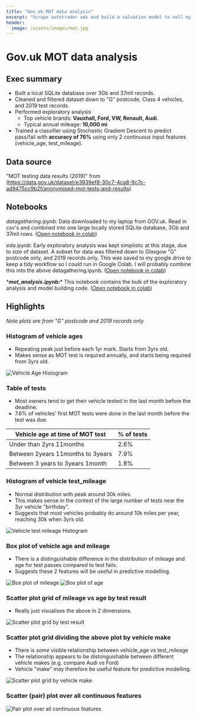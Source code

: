 ```yaml
---
title: "Gov.uk MOT data analysis"
excerpt: "Scrape autotrader ads and build a valuation model to sell my Audi A6"
header:
  image: /assets/images/mot.jpg
---
```


# Gov.uk MOT data analysis

## Exec summary
- Built a local SQLite database over 3Gb and 37mil records.
- Cleaned and filtered dataset down to "G" postcode, Class 4 vehicles, and 2019 test records.
- Performed exploratory analysis 
  - Top vehicle brands: **Vauxhall, Ford, VW, Renault, Audi**.
  - Typical annual mileage: **10,000 mi**
- Trained a classifier using Stochastic Gradient Descent to predict pass/fail with **accuracy of 76%** using only 2 continuous input features (vehicle_age, test_mileage).

## Data source
"MOT testing data results (2019)" from (https://data.gov.uk/dataset/e3939ef8-30c7-4ca8-9c7c-ad9475cc9b2f/anonymised-mot-tests-and-results)

## Notebooks
*datagathering.ipynb:* Data downloaded to my laptop from GOV.uk. Read in csv's and combined into one large locally stored SQLite database, 3Gb and 37mil rows. 
([Open notebook in colab](https://githubtocolab.com/adin786/mot-data/blob/main/datagathering.ipynb))

*eda.ipynb:* Early exploratory analysis was kept simplistic at this stage, due to size of dataset.  A subset for data was filtered down to Glasgow "G" postcode only, and 2019 records only.  This was saved to my google drive to keep a tidy workflow so I could run in Google Colab.  I will probably combine this into the above datagathering.ipynb. ([Open notebook in colab](https://githubtocolab.com/adin786/mot-data/blob/main/eda.ipynb))

\****mot_analysis.ipynb:***\* This notebook contains the bulk of the exploratory analysis and model building code. ([Open notebook in colab](https://githubtocolab.com/adin786/mot-data/blob/main/mot_analysis.ipynb))

## Highlights
*Note plots are from "G" postcode and 2019 records only*

### Histogram of vehicle ages
- Repeating peak just before each 1yr mark. Starts from 3yrs old.
- Makes sense as MOT test is required annually, and starts being required from 3yrs old. 

![Vehicle Age Histogram](./images/vehicleage_histplot.png)

### Table of tests
- Most owners tend to get their vehicle tested in the last month before the deadline.
- 7.6% of vehicles' first MOT tests were done in the last month before the test was due. 

|Vehicle age at time of MOT test|% of tests|
|-----|----|
|Under than 2yrs 11months|2.6%|
|Between 2years 11months to 3years|7.9%|
|Between 3 years to 3years 1month|1.8%|

### Histogram of vehicle test_mileage
- Normal distribution with peak around 30k miles. 
- This makes sense in the context of the large number of tests near the 3yr vehicle "birthday".
- Suggests that most vehicles probably do around 10k miles per year, reaching 30k when 3yrs old.

![Vehicle test mileage Histogram](./images/testmileage_histplot.png)

### Box plot of vehicle age and mileage
- There is a distinguishable difference in the distribution of mileage and age for test passes compared to test fails.
- Suggests these 2 features will be useful in predictive modelling.

![Box plot of mileage](./images/boxplot_mileage.png)
![Box plot of age](./images/boxplot_age.png)

### Scatter plot grid of mileage vs age by test result
- Really just visualises the above in 2 dimensions.

![Scatter plot grid by test result](./images/pairplot_bytestresult.png)

### Scatter plot grid dividing the above plot by vehicle make
- There is *some* visible relationship between vehicle_age vs test_mileage
- The relationship appears to be distonguishable between different vehicle makes (e.g. compare Audi vs Ford)
- Vehicle "make" may therefore be useful feature for predictive modelling.

![Scatter plot grid by vehicle make](./images/pairplot_bymake.png)

### Scatter (pair) plot over all continuous features

![Pair plot over all continuous features](./images/Pairplot.png)